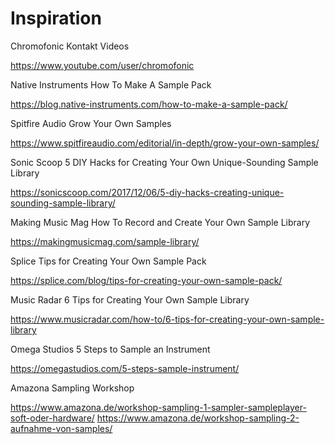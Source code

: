 # Inspiration

Chromofonic Kontakt Videos

https://www.youtube.com/user/chromofonic

Native Instruments How To Make A Sample Pack

https://blog.native-instruments.com/how-to-make-a-sample-pack/

Spitfire Audio Grow Your Own Samples

https://www.spitfireaudio.com/editorial/in-depth/grow-your-own-samples/

Sonic Scoop 5 DIY Hacks for Creating Your Own Unique-Sounding Sample Library

https://sonicscoop.com/2017/12/06/5-diy-hacks-creating-unique-sounding-sample-library/

Making Music Mag How To Record and Create Your Own Sample Library

https://makingmusicmag.com/sample-library/

Splice Tips for Creating Your Own Sample Pack

https://splice.com/blog/tips-for-creating-your-own-sample-pack/

Music Radar 6 Tips for Creating Your Own Sample Library

https://www.musicradar.com/how-to/6-tips-for-creating-your-own-sample-library

Omega Studios 5 Steps to Sample an Instrument

https://omegastudios.com/5-steps-sample-instrument/

Amazona Sampling Workshop

https://www.amazona.de/workshop-sampling-1-sampler-sampleplayer-soft-oder-hardware/
https://www.amazona.de/workshop-sampling-2-aufnahme-von-samples/
